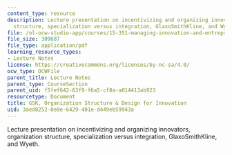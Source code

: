 ```yaml
---
content_type: resource
description: Lecture presentation on incentivizing and organizing innovators, organization
  structure, specialization versus integration, GlaxoSmithKline, and Wyeth.
file: /ol-ocw-studio-app/courses/15-351-managing-innovation-and-entrepreneurship-spring-2008/3aed82520e0e6429401ed449eb59943a_12_lec.pdf
file_size: 309687
file_type: application/pdf
learning_resource_types:
- Lecture Notes
license: https://creativecommons.org/licenses/by-nc-sa/4.0/
ocw_type: OCWFile
parent_title: Lecture Notes
parent_type: CourseSection
parent_uid: f5fef642-63f9-f6a5-cf8a-a014413ab923
resourcetype: Document
title: GSK, Organization Structure & Design for Innovation
uid: 3aed8252-0e0e-6429-401e-d449eb59943a
---
```

Lecture presentation on incentivizing and organizing innovators, organization structure, specialization versus integration, GlaxoSmithKline, and Wyeth.
